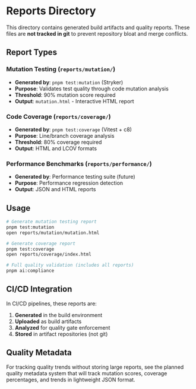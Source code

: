 # Reports Directory

This directory contains generated build artifacts and quality reports. These files are **not tracked in git** to prevent repository bloat and merge conflicts.

## Report Types

### Mutation Testing (`reports/mutation/`)
- **Generated by**: `pnpm test:mutation` (Stryker)
- **Purpose**: Validates test quality through code mutation analysis
- **Threshold**: 90% mutation score required
- **Output**: `mutation.html` - Interactive HTML report

### Code Coverage (`reports/coverage/`)
- **Generated by**: `pnpm test:coverage` (Vitest + c8)
- **Purpose**: Line/branch coverage analysis
- **Threshold**: 80% coverage required
- **Output**: HTML and LCOV formats

### Performance Benchmarks (`reports/performance/`)
- **Generated by**: Performance testing suite (future)
- **Purpose**: Performance regression detection
- **Output**: JSON and HTML reports

## Usage

```bash
# Generate mutation testing report
pnpm test:mutation
open reports/mutation/mutation.html

# Generate coverage report
pnpm test:coverage
open reports/coverage/index.html

# Full quality validation (includes all reports)
pnpm ai:compliance
```

## CI/CD Integration

In CI/CD pipelines, these reports are:
1. **Generated** in the build environment
2. **Uploaded** as build artifacts
3. **Analyzed** for quality gate enforcement
4. **Stored** in artifact repositories (not git)

## Quality Metadata

For tracking quality trends without storing large reports, see the planned quality metadata system that will track mutation scores, coverage percentages, and trends in lightweight JSON format.

